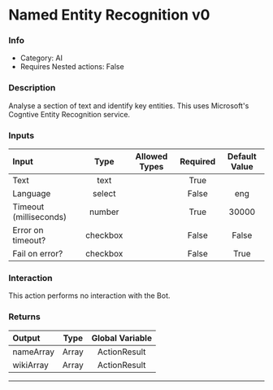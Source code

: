 # Named Entity Recognition v0

### Info

- Category: AI
- Requires Nested actions: False


### Description
Analyse a section of text and identify key entities. This uses Microsoft's Cogntive Entity Recognition service.


### Inputs

| Input | Type | Allowed Types | Required |  Default Value |
| :--- | :---: | :---: | :---: | :---: |
| Text | text |  | True |  |
| Language | select |  | False | eng |
| Timeout (milliseconds) | number |  | True | 30000 |
| Error on timeout? | checkbox |  | False | False |
| Fail on error? | checkbox |  | False | True |


### Interaction
This action performs no interaction with the Bot.

### Returns

| Output | Type | Global Variable |
| :--- | :---: | :---: |
| nameArray | Array | ActionResult |
| wikiArray | Array | ActionResult |

---